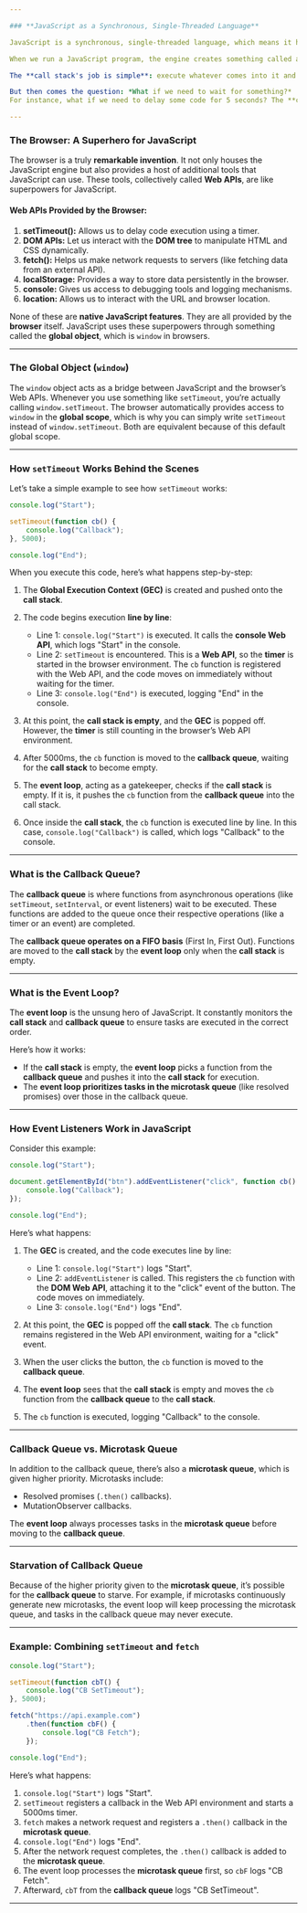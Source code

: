 ```yaml
---

### **JavaScript as a Synchronous, Single-Threaded Language**  

JavaScript is a synchronous, single-threaded language, which means it has **one call stack** and can execute **only one thing at a time**. The **call stack** is like the central hub where JavaScript code runs, and everything in JavaScript happens inside the **JavaScript engine**.  

When we run a JavaScript program, the engine creates something called a **Global Execution Context (GEC)** and pushes it onto the **call stack**. All code executes in this context.  

The **call stack's job is simple**: execute whatever comes into it and move on. It doesn’t wait for anything. This behavior is why we say, *“time, tide, and JavaScript wait for none.”*  

But then comes the question: *What if we need to wait for something?*  
For instance, what if we need to delay some code for 5 seconds? The **call stack** itself can’t do this. It doesn’t have a timer. To achieve this, we need **external superpowers**, and this is where the **browser** and its **Web APIs** come into play.

---
```


### **The Browser: A Superhero for JavaScript**  

The browser is a truly **remarkable invention**. It not only houses the JavaScript engine but also provides a host of additional tools that JavaScript can use. These tools, collectively called **Web APIs**, are like superpowers for JavaScript.  

#### **Web APIs Provided by the Browser:**  
1. **setTimeout():** Allows us to delay code execution using a timer.  
2. **DOM APIs:** Let us interact with the **DOM tree** to manipulate HTML and CSS dynamically.  
3. **fetch():** Helps us make network requests to servers (like fetching data from an external API).  
4. **localStorage:** Provides a way to store data persistently in the browser.  
5. **console:** Gives us access to debugging tools and logging mechanisms.  
6. **location:** Allows us to interact with the URL and browser location.  

None of these are **native JavaScript features**. They are all provided by the **browser** itself. JavaScript uses these superpowers through something called the **global object**, which is `window` in browsers.  

---

### **The Global Object (`window`)**  

The `window` object acts as a bridge between JavaScript and the browser’s Web APIs. Whenever you use something like `setTimeout`, you’re actually calling `window.setTimeout`. The browser automatically provides access to `window` in the **global scope**, which is why you can simply write `setTimeout` instead of `window.setTimeout`. Both are equivalent because of this default global scope.  

---

### **How `setTimeout` Works Behind the Scenes**  

Let’s take a simple example to see how `setTimeout` works:  

```javascript
console.log("Start");

setTimeout(function cb() {
    console.log("Callback");
}, 5000);

console.log("End");
```  

When you execute this code, here’s what happens step-by-step:  

1. The **Global Execution Context (GEC)** is created and pushed onto the **call stack**.  
2. The code begins execution **line by line**:  
   - Line 1: `console.log("Start")` is executed. It calls the **console Web API**, which logs "Start" in the console.  
   - Line 2: `setTimeout` is encountered. This is a **Web API**, so the **timer** is started in the browser environment. The `cb` function is registered with the Web API, and the code moves on immediately without waiting for the timer.  
   - Line 3: `console.log("End")` is executed, logging "End" in the console.  

3. At this point, the **call stack is empty**, and the **GEC** is popped off. However, the **timer** is still counting in the browser’s Web API environment.  

4. After 5000ms, the `cb` function is moved to the **callback queue**, waiting for the **call stack** to become empty.  

5. The **event loop**, acting as a gatekeeper, checks if the **call stack** is empty. If it is, it pushes the `cb` function from the **callback queue** into the call stack.  

6. Once inside the **call stack**, the `cb` function is executed line by line. In this case, `console.log("Callback")` is called, which logs "Callback" to the console.  

---

### **What is the Callback Queue?**  

The **callback queue** is where functions from asynchronous operations (like `setTimeout`, `setInterval`, or event listeners) wait to be executed. These functions are added to the queue once their respective operations (like a timer or an event) are completed.  

The **callback queue operates on a FIFO basis** (First In, First Out). Functions are moved to the **call stack** by the **event loop** only when the **call stack** is empty.  

---

### **What is the Event Loop?**  

The **event loop** is the unsung hero of JavaScript. It constantly monitors the **call stack** and **callback queue** to ensure tasks are executed in the correct order.  

Here’s how it works:  
- If the **call stack** is empty, the **event loop** picks a function from the **callback queue** and pushes it into the **call stack** for execution.  
- The **event loop prioritizes tasks in the microtask queue** (like resolved promises) over those in the callback queue.  

---

### **How Event Listeners Work in JavaScript**  

Consider this example:  

```javascript
console.log("Start");

document.getElementById("btn").addEventListener("click", function cb() {
    console.log("Callback");
});

console.log("End");
```  

Here’s what happens:  
1. The **GEC** is created, and the code executes line by line:  
   - Line 1: `console.log("Start")` logs "Start".  
   - Line 2: `addEventListener` is called. This registers the `cb` function with the **DOM Web API**, attaching it to the "click" event of the button. The code moves on immediately.  
   - Line 3: `console.log("End")` logs "End".  

2. At this point, the **GEC** is popped off the **call stack**. The `cb` function remains registered in the Web API environment, waiting for a "click" event.  

3. When the user clicks the button, the `cb` function is moved to the **callback queue**.  

4. The **event loop** sees that the **call stack** is empty and moves the `cb` function from the **callback queue** to the **call stack**.  

5. The `cb` function is executed, logging "Callback" to the console.  

---

### **Callback Queue vs. Microtask Queue**  

In addition to the callback queue, there’s also a **microtask queue**, which is given higher priority. Microtasks include:  
- Resolved promises (`.then()` callbacks).  
- MutationObserver callbacks.  

The **event loop** always processes tasks in the **microtask queue** before moving to the **callback queue**.  

---

### **Starvation of Callback Queue**  

Because of the higher priority given to the **microtask queue**, it’s possible for the **callback queue** to starve. For example, if microtasks continuously generate new microtasks, the event loop will keep processing the microtask queue, and tasks in the callback queue may never execute.  

---

### **Example: Combining `setTimeout` and `fetch`**  

```javascript
console.log("Start");

setTimeout(function cbT() {
    console.log("CB SetTimeout");
}, 5000);

fetch("https://api.example.com")
    .then(function cbF() {
        console.log("CB Fetch");
    });

console.log("End");
```  

Here’s what happens:  
1. `console.log("Start")` logs "Start".  
2. `setTimeout` registers a callback in the Web API environment and starts a 5000ms timer.  
3. `fetch` makes a network request and registers a `.then()` callback in the **microtask queue**.  
4. `console.log("End")` logs "End".  
5. After the network request completes, the `.then()` callback is added to the **microtask queue**.  
6. The event loop processes the **microtask queue** first, so `cbF` logs "CB Fetch".  
7. Afterward, `cbT` from the **callback queue** logs "CB SetTimeout".  

---

